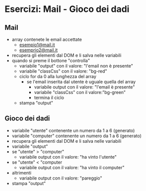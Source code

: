 # Esercizi: Mail - Gioco dei dadi

## Mail

- array contenete le email accettate
    - esempio1@mail.it
    - esemprio2@mail.it
- recupera gli elementi dal DOM e li salva nelle variabili
- quando si preme il bottone "controlla"
    - variabile "output" con il valore: "l'email non è presente"
    - variabile "classCss" con il valore: "bg-red"
    - ciclo for da 0 alla lunghezza del array
        - se l'email inserita dal utente è uguale quella del array
            - variabile output con il valore: "l'email è presente"
            - variabile "classCss" con il valore:"bg-green"
            - termina il ciclo
    - stampa "output"

## Gioco dei dadi

- variabile "utente" contenente un numero da 1 a 6 (generato)
- variabile "computer" contenente un numero da 1 a 6 (generato)
- recupera gli elementi dal DOM e li salva nelle variabili
- variabile "output"
- se "utente" > "computer"
    - variabile output con il valore: "ha vinto l'utente"
- se "utente" < "computer
    - variabile output con il valore: "ha vinto il computer"
- altrimenti
    - variabile output con il valore: "pareggio"
- stampa "output"
